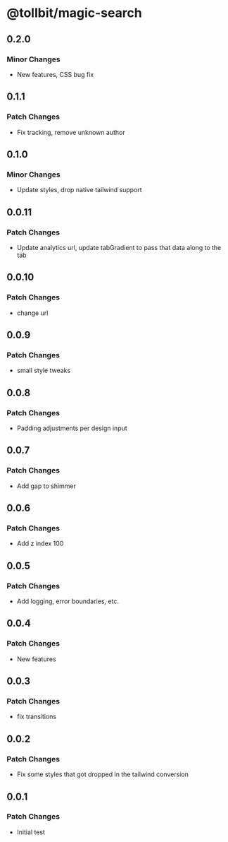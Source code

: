# @tollbit/magic-search

## 0.2.0

### Minor Changes

- New features, CSS bug fix

## 0.1.1

### Patch Changes

- Fix tracking, remove unknown author

## 0.1.0

### Minor Changes

- Update styles, drop native tailwind support

## 0.0.11

### Patch Changes

- Update analytics url, update tabGradient to pass that data along to the tab

## 0.0.10

### Patch Changes

- change url

## 0.0.9

### Patch Changes

- small style tweaks

## 0.0.8

### Patch Changes

- Padding adjustments per design input

## 0.0.7

### Patch Changes

- Add gap to shimmer

## 0.0.6

### Patch Changes

- Add z index 100

## 0.0.5

### Patch Changes

- Add logging, error boundaries, etc.

## 0.0.4

### Patch Changes

- New features

## 0.0.3

### Patch Changes

- fix transitions

## 0.0.2

### Patch Changes

- Fix some styles that got dropped in the tailwind conversion

## 0.0.1

### Patch Changes

- Initial test
